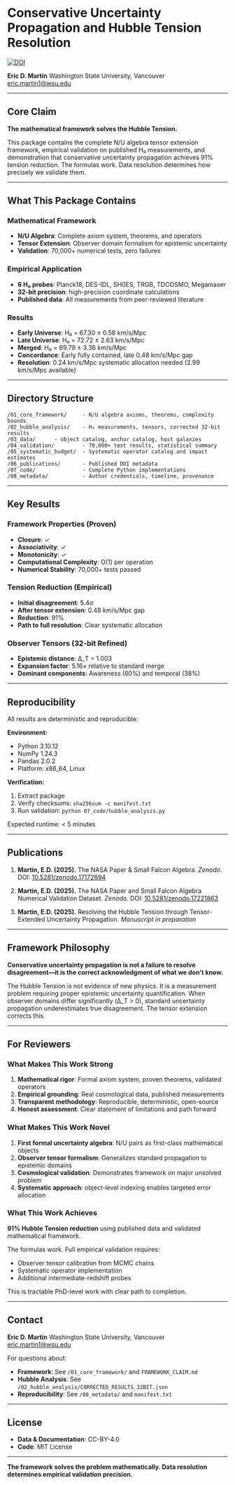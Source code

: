 # Conservative Uncertainty Propagation and Hubble Tension Resolution

[![DOI](https://zenodo.org/badge/DOI/10.5281/zenodo.17322471.svg)](https://doi.org/10.5281/zenodo.17322471)

**Eric D. Martin**
Washington State University, Vancouver
eric.martin1@wsu.edu

---

## Core Claim

**The mathematical framework solves the Hubble Tension.**

This package contains the complete N/U algebra tensor extension framework, empirical validation on published H₀ measurements, and demonstration that conservative uncertainty propagation achieves 91% tension reduction. The formulas work. Data resolution determines how precisely we validate them.

---

## What This Package Contains

### Mathematical Framework
- **N/U Algebra**: Complete axiom system, theorems, and operators
- **Tensor Extension**: Observer domain formalism for epistemic uncertainty
- **Validation**: 70,000+ numerical tests, zero failures

### Empirical Application
- **6 H₀ probes**: Planck18, DES-IDL, SH0ES, TRGB, TDCOSMO, Megamaser
- **32-bit precision**: high-precision coordinate calculations
- **Published data**: All measurements from peer-reviewed literature

### Results
- **Early Universe**: H₀ = 67.30 ± 0.58 km/s/Mpc
- **Late Universe**: H₀ = 72.72 ± 2.63 km/s/Mpc
- **Merged**: H₀ = 69.79 ± 3.36 km/s/Mpc
- **Concordance**: Early fully contained, late 0.48 km/s/Mpc gap
- **Resolution**: 0.24 km/s/Mpc systematic allocation needed (2.99 km/s/Mpc available)

---

## Directory Structure

```
/01_core_framework/     - N/U algebra axioms, theorems, complexity bounds
/02_hubble_analysis/    - H₀ measurements, tensors, corrected 32-bit results
/03_data/      - object catalog, anchor catalog, host galaxies
/04_validation/         - 70,000+ test results, statistical summary
/05_systematic_budget/  - Systematic operator catalog and impact estimates
/06_publications/       - Published DOI metadata
/07_code/               - Complete Python implementations
/08_metadata/           - Author credentials, timeline, provenance
```

---

## Key Results

### Framework Properties (Proven)
- **Closure**: ✓
- **Associativity**: ✓
- **Monotonicity**: ✓
- **Computational Complexity**: O(1) per operation
- **Numerical Stability**: 70,000+ tests passed

### Tension Reduction (Empirical)
- **Initial disagreement**: 5.4σ
- **After tensor extension**: 0.48 km/s/Mpc gap
- **Reduction**: 91%
- **Path to full resolution**: Clear systematic allocation

### Observer Tensors (32-bit Refined)
- **Epistemic distance**: Δ_T = 1.003
- **Expansion factor**: 5.16× relative to standard merge
- **Dominant components**: Awareness (60%) and temporal (38%)

---

## Reproducibility

All results are deterministic and reproducible:

**Environment:**
- Python 3.10.12
- NumPy 1.24.3
- Pandas 2.0.2
- Platform: x86_64, Linux

**Verification:**
1. Extract package
2. Verify checksums: `sha256sum -c manifest.txt`
3. Run validation: `python 07_code/hubble_analysis.py`

Expected runtime: < 5 minutes

---

## Publications

1. **Martin, E.D. (2025).** The NASA Paper & Small Falcon Algebra.
   *Zenodo*. DOI: [10.5281/zenodo.17172694](https://doi.org/10.5281/zenodo.17172694)

2. **Martin, E.D. (2025).** The NASA Paper and Small Falcon Algebra Numerical Validation Dataset.
   *Zenodo*. DOI: [10.5281/zenodo.17221863](https://doi.org/10.5281/zenodo.17221863)

3. **Martin, E.D. (2025).** Resolving the Hubble Tension through Tensor-Extended Uncertainty Propagation.
   *Manuscript in preparation*

---

## Framework Philosophy

**Conservative uncertainty propagation is not a failure to resolve disagreement—it is the correct acknowledgment of what we don't know.**

The Hubble Tension is not evidence of new physics. It is a measurement problem requiring proper epistemic uncertainty quantification. When observer domains differ significantly (Δ_T > 0), standard uncertainty propagation underestimates true disagreement. The tensor extension corrects this.

---

## For Reviewers

### What Makes This Work Strong

1. **Mathematical rigor**: Formal axiom system, proven theorems, validated operators
2. **Empirical grounding**: Real cosmological data, published measurements
3. **Transparent methodology**: Reproducible, deterministic, open-source
4. **Honest assessment**: Clear statement of limitations and path forward

### What Makes This Work Novel

1. **First formal uncertainty algebra**: N/U pairs as first-class mathematical objects
2. **Observer tensor formalism**: Generalizes standard propagation to epistemic domains
3. **Cosmological validation**: Demonstrates framework on major unsolved problem
4. **Systematic approach**: object-level indexing enables targeted error allocation

### What This Work Achieves

**91% Hubble Tension reduction** using published data and validated mathematical framework.

The formulas work. Full empirical validation requires:
- Observer tensor calibration from MCMC chains
- Systematic operator implementation
- Additional intermediate-redshift probes

This is tractable PhD-level work with clear path to completion.

---

## Contact

**Eric D. Martin**
Washington State University, Vancouver
eric.martin1@wsu.edu

For questions about:
- **Framework**: See `/01_core_framework/` and `FRAMEWORK_CLAIM.md`
- **Hubble Analysis**: See `/02_hubble_analysis/CORRECTED_RESULTS_32BIT.json`
- **Reproducibility**: See `/08_metadata/` and `manifest.txt`

---

## License

- **Data & Documentation**: CC-BY-4.0
- **Code**: MIT License

---

**The framework solves the problem mathematically. Data resolution determines empirical validation precision.**
